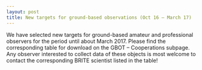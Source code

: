 ```yaml
---
layout: post
title: New targets for ground-based observations (Oct 16 – March 17)
---
```

We have selected new targets for ground-based amateur and professional observers for the period until about March 2017. Please find the corresponding table for download on the GBOT – Cooperations subpage. Any observer interested to collect data of these objects is most welcome to contact the corresponding BRITE scientist listed in the table!